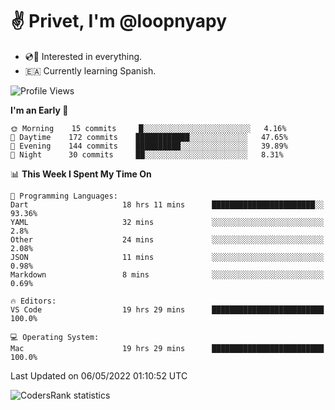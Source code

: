 # ✌️ Privet, I'm @loopnyapy

- 💿📀 Interested in everything.
- 🇪🇦 Currently learning Spanish.

<!--START_SECTION:waka-->
![Profile Views](http://img.shields.io/badge/Profile%20Views-9-blue)

**I'm an Early 🐤** 

```text
🌞 Morning    15 commits     █░░░░░░░░░░░░░░░░░░░░░░░░   4.16% 
🌆 Daytime    172 commits    ████████████░░░░░░░░░░░░░   47.65% 
🌃 Evening    144 commits    ██████████░░░░░░░░░░░░░░░   39.89% 
🌙 Night      30 commits     ██░░░░░░░░░░░░░░░░░░░░░░░   8.31%

```


📊 **This Week I Spent My Time On** 

```text
💬 Programming Languages: 
Dart                     18 hrs 11 mins      ███████████████████████░░   93.36% 
YAML                     32 mins             ░░░░░░░░░░░░░░░░░░░░░░░░░   2.8% 
Other                    24 mins             ░░░░░░░░░░░░░░░░░░░░░░░░░   2.08% 
JSON                     11 mins             ░░░░░░░░░░░░░░░░░░░░░░░░░   0.98% 
Markdown                 8 mins              ░░░░░░░░░░░░░░░░░░░░░░░░░   0.69%

🔥 Editors: 
VS Code                  19 hrs 29 mins      █████████████████████████   100.0%

💻 Operating System: 
Mac                      19 hrs 29 mins      █████████████████████████   100.0%

```


 Last Updated on 06/05/2022 01:10:52 UTC
<!--END_SECTION:waka-->

![CodersRank statistics](https://cr-ss-service.azurewebsites.net/api/ScreenShot?widget=summary&username=loopnyapy)

